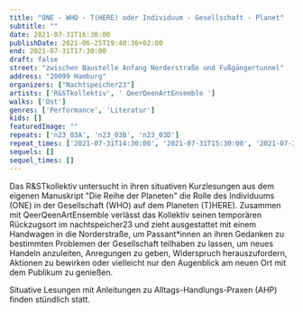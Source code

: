 ```yaml
---
title: "ONE - WHO - T(HERE) oder Individuum - Gesellschaft - Planet"
subtitle: ""
date: 2021-07-31T16:30:00
publishDate: 2021-06-25T19:40:36+02:00
end: 2021-07-31T17:30:00
draft: false
street: "zwischen Baustelle Anfang Norderstraße und Fußgängertunnel"
address: "20099 Hamburg"
organizers: ["Nachtspeicher23"]
artists: ['R&STkollektiv', ' QeerQeenArtEnsemble ']
walks: ['Ost']
genres: ['Performance', 'Literatur']
kids: []
featuredImage: ""
repeats: ['n23_03A', 'n23_03B', 'n23_03D']
repeat_times: ['2021-07-31T14:30:00', '2021-07-31T15:30:00', '2021-07-31T17:30:00']
sequels: []
sequel_times: []
---
```


Das R&STkollektiv untersucht in ihren situativen Kurzlesungen aus dem eigenen Manuskript "Die Reihe der Planeten" die Rolle des Individuums (ONE) in der Gesellschaft (WHO) auf dem Planeten (T)HERE). Zusammen mit QeerQeenArtEnsemble verlässt das Kollektiv seinen temporären Rückzugsort im nachtspeicher23 und zieht ausgestattet mit einem Handwagen in die Norderstraße, um Passant\*innen an ihren Gedanken zu bestimmten Problemen der Gesellschaft teilhaben zu lassen, um neues Handeln anzuleiten, Anregungen zu geben, Widerspruch herauszufordern, Aktionen zu bewirken oder vielleicht nur den Augenblick am neuen Ort mit dem Publikum zu genießen. 

Situative Lesungen mit Anleitungen zu Alltags-Handlungs-Praxen (AHP) finden stündlich statt.



